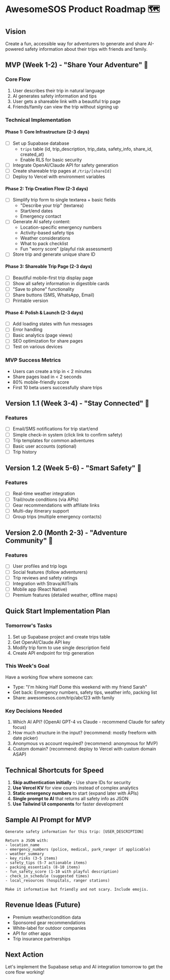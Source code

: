 # AwesomeSOS Product Roadmap 🗺️

## Vision
Create a fun, accessible way for adventurers to generate and share AI-powered safety information about their trips with friends and family.

## MVP (Week 1-2) - "Share Your Adventure" 🚀

### Core Flow
1. User describes their trip in natural language
2. AI generates safety information and tips
3. User gets a shareable link with a beautiful trip page
4. Friends/family can view the trip without signing up

### Technical Implementation

#### Phase 1: Core Infrastructure (2-3 days)
- [ ] Set up Supabase database
  - `trips` table (id, trip_description, trip_data, safety_info, share_id, created_at)
  - Enable RLS for basic security
- [ ] Integrate OpenAI/Claude API for safety generation
- [ ] Create shareable trip pages at `/trip/[shareId]`
- [ ] Deploy to Vercel with environment variables

#### Phase 2: Trip Creation Flow (2-3 days)
- [ ] Simplify trip form to single textarea + basic fields
  - "Describe your trip" (textarea)
  - Start/end dates
  - Emergency contact
- [ ] Generate AI safety content:
  - Location-specific emergency numbers
  - Activity-based safety tips
  - Weather considerations
  - What to pack checklist
  - Fun "worry score" (playful risk assessment)
- [ ] Store trip and generate unique share ID

#### Phase 3: Shareable Trip Page (2-3 days)
- [ ] Beautiful mobile-first trip display page
- [ ] Show all safety information in digestible cards
- [ ] "Save to phone" functionality
- [ ] Share buttons (SMS, WhatsApp, Email)
- [ ] Printable version

#### Phase 4: Polish & Launch (2-3 days)
- [ ] Add loading states with fun messages
- [ ] Error handling
- [ ] Basic analytics (page views)
- [ ] SEO optimization for share pages
- [ ] Test on various devices

### MVP Success Metrics
- Users can create a trip in < 2 minutes
- Share pages load in < 2 seconds
- 80% mobile-friendly score
- First 10 beta users successfully share trips

## Version 1.1 (Week 3-4) - "Stay Connected" 📱

### Features
- [ ] Email/SMS notifications for trip start/end
- [ ] Simple check-in system (click link to confirm safety)
- [ ] Trip templates for common adventures
- [ ] Basic user accounts (optional)
- [ ] Trip history

## Version 1.2 (Week 5-6) - "Smart Safety" 🤖

### Features
- [ ] Real-time weather integration
- [ ] Trail/route conditions (via APIs)
- [ ] Gear recommendations with affiliate links
- [ ] Multi-day itinerary support
- [ ] Group trips (multiple emergency contacts)

## Version 2.0 (Month 2-3) - "Adventure Community" 🌟

### Features
- [ ] User profiles and trip logs
- [ ] Social features (follow adventurers)
- [ ] Trip reviews and safety ratings
- [ ] Integration with Strava/AllTrails
- [ ] Mobile app (React Native)
- [ ] Premium features (detailed weather, offline maps)

## Quick Start Implementation Plan

### Tomorrow's Tasks
1. Set up Supabase project and create trips table
2. Get OpenAI/Claude API key
3. Modify trip form to use single description field
4. Create API endpoint for trip generation

### This Week's Goal
Have a working flow where someone can:
- Type: "I'm hiking Half Dome this weekend with my friend Sarah"
- Get back: Emergency numbers, safety tips, weather info, packing list
- Share: awesomesos.com/trip/abc123 with family

### Key Decisions Needed
1. Which AI API? (OpenAI GPT-4 vs Claude - recommend Claude for safety focus)
2. How much structure in the input? (recommend: mostly freeform with date picker)
3. Anonymous vs account required? (recommend: anonymous for MVP)
4. Custom domain? (recommend: deploy to Vercel with custom domain ASAP)

## Technical Shortcuts for Speed

1. **Skip authentication initially** - Use share IDs for security
2. **Use Vercel KV** for view counts instead of complex analytics
3. **Static emergency numbers** to start (expand later with APIs)
4. **Single prompt to AI** that returns all safety info as JSON
5. **Use Tailwind UI components** for faster development

## Sample AI Prompt for MVP

```
Generate safety information for this trip: [USER_DESCRIPTION]

Return a JSON with:
- location_name
- emergency_numbers (police, medical, park_ranger if applicable)
- weather_summary
- key_risks (3-5 items)
- safety_tips (5-7 actionable items)
- packing_essentials (8-10 items)
- fun_safety_score (1-10 with playful description)
- check_in_schedule (suggested times)
- local_resources (hospitals, ranger stations)

Make it informative but friendly and not scary. Include emojis.
```

## Revenue Ideas (Future)
- Premium weather/condition data
- Sponsored gear recommendations  
- White-label for outdoor companies
- API for other apps
- Trip insurance partnerships

## Next Action
Let's implement the Supabase setup and AI integration tomorrow to get the core flow working!